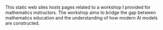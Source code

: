 This static web sites hosts pages related to a workshop I provided for mathematics instructors. The workshop aims to bridge the gap between mathematics education and the understanding of how modern AI models are constructed.

